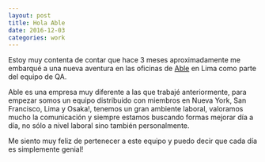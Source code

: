 ```yaml
---
layout: post
title: Hola Able
date: 2016-12-03
categories: work
---
```


Estoy muy contenta de contar que hace 3 meses aproximadamente me embarqué a una nueva aventura en las oficinas de [Able](able.co) en Lima como parte del equipo de QA.

Able es una empresa muy diferente a las que trabajé anteriormente, para empezar somos un equipo distribuido con miembros en Nueva York, San Francisco, Lima y Osaka!, tenemos un gran ambiente laboral, valoramos mucho la comunicación y siempre estamos buscando formas mejorar día a día, no sólo a nivel laboral sino también personalmente.

Me siento muy feliz de pertenecer a este equipo y puedo decir que cada día es simplemente genial!